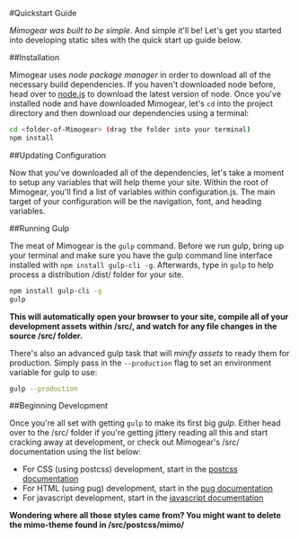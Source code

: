#Quickstart Guide

_Mimogear was built to be simple_. And simple it'll be! Let's get you started into developing static sites with the quick start up guide below.

##Installation

Mimogear uses _node package manager_ in order to download all of the necessary build dependencies. If you haven't downloaded node before, head over to [node.js](https://nodejs.org/en/) to download the latest version of node. Once you've installed node and have downloaded Mimogear, let's `cd` into the project directory and then download our dependencies using a terminal:

```sh
cd <folder-of-Mimogear> (drag the folder into your terminal)
npm install
```

##Updating Configuration

Now that you've downloaded all of the dependencies, let's take a moment to setup any variables that will help theme your site. Within the root of Mimogear, you'll find a list of variables within configuration.js. The main target of your configuration will be the navigation, font, and heading variables.

##Running Gulp

The meat of Mimogear is the `gulp` command. Before we run gulp, bring up your terminal and make sure you have the gulp command line interface installed with `npm install gulp-cli -g`. Afterwards, type in `gulp` to help process a distribution /dist/ folder for your site.

```sh
npm install gulp-cli -g
gulp
```

**This will automatically open your browser to your site, compile all of your development assets within /src/, and watch for any file changes in the source /src/ folder.**

There's also an advanced gulp task that will _minify assets_ to ready them for production. Simply pass in the `--production` flag to set an environment variable for gulp to use:

```sh
gulp --production
```

##Beginning Development

Once you're all set with getting `gulp` to make its first big _gulp_. Either head over to the /src/ folder if you're getting jittery reading all this and start cracking away at development, or check out Mimogear's /src/ documentation using the list below:

* For CSS (using postcss) development, start in the [postcss documentation](https://github.com/mimoduo/mimogear/tree/master/docs/postcss)
* For HTML (using pug) development, start in the [pug documentation](https://github.com/mimoduo/mimogear/tree/master/docs/pug)
* For javascript development, start in the [javascript documentation](https://github.com/mimoduo/mimogear/tree/master/docs/javascript)

**Wondering where all those styles came from? You might want to delete the mimo-theme found in /src/postcss/mimo/**
